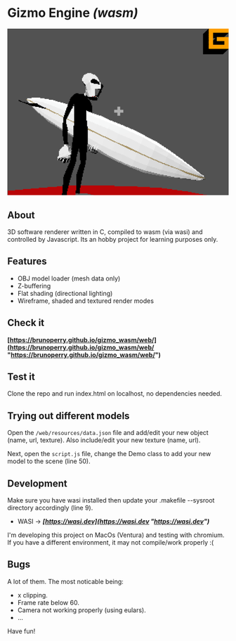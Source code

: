 # **Gizmo Engine** _(wasm)_

![picture alt](https://raw.githubusercontent.com/brunoperry/gizmo_wasm/abb66453287b98c92e93509901a187b34347bade/placeholder.png "Gizmo engine readme placeholder")

## About

3D software renderer written in C, compiled to wasm (via wasi) and controlled by Javascript. Its an hobby project for learning purposes only.

## Features

- OBJ model loader (mesh data only)
- Z-buffering
- Flat shading (directional lighting)
- Wireframe, shaded and textured render modes

## Check it

**[https://brunoperry.github.io/gizmo_wasm/web/](https://brunoperry.github.io/gizmo_wasm/web/ "https://brunoperry.github.io/gizmo_wasm/web/")**

## Test it

Clone the repo and run index.html on localhost, no dependencies needed.

## Trying out different models

Open the `/web/resources/data.json` file and add/edit your new object (name, url, texture). Also include/edit your new texture (name, url).

Next, open the `script.js` file, change the Demo class to add your new model to the scene (line 50).

## Development

Make sure you have wasi installed then update your .makefile --sysroot directory accordingly (line 9).

- WASI -> **_[https://wasi.dev](https://wasi.dev "https://wasi.dev")_**

I'm developing this project on MacOs (Ventura) and testing with chromium. If you have a different environment, it may not compile/work properly :(

## Bugs

A lot of them. The most noticable being:

- x clipping.
- Frame rate below 60.
- Camera not working properly (using eulars).
- ...

Have fun!
